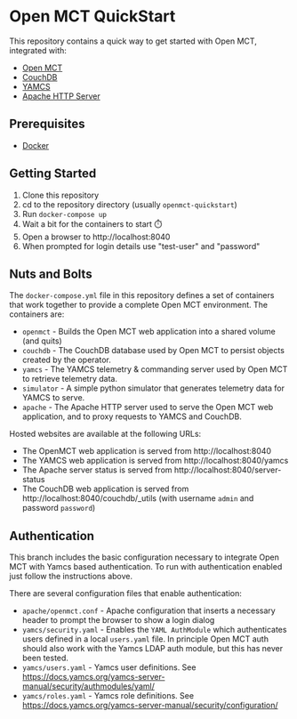 # Open MCT QuickStart

This repository contains a quick way to get started with Open MCT, integrated with:
* [Open MCT](https://nasa.github.io/openmct/)
* [CouchDB](https://couchdb.apache.org/)
* [YAMCS](https://yamcs.org/)
* [Apache HTTP Server](https://httpd.apache.org/)

## Prerequisites

* [Docker](https://docs.docker.com/get-docker/)

## Getting Started

1. Clone this repository
2. cd to the repository directory (usually `openmct-quickstart`)
3. Run `docker-compose up`
4. Wait a bit for the containers to start ⏱️
5. Open a browser to http://localhost:8040
6. When prompted for login details use "test-user" and "password"

## Nuts and Bolts

The `docker-compose.yml` file in this repository defines a set of containers that work together to provide a complete Open MCT environment. The containers are:
* `openmct` - Builds the Open MCT web application into a shared volume (and quits)
* `couchdb` - The CouchDB database used by Open MCT to persist objects created by the operator.
* `yamcs` - The YAMCS telemetry & commanding server used by Open MCT to retrieve telemetry data.
* `simulator` - A simple python simulator that generates telemetry data for YAMCS to serve.
* `apache` - The Apache HTTP server used to serve the Open MCT web application, and to proxy requests to YAMCS and CouchDB.

Hosted websites are available at the following URLs:
* The OpenMCT web application is served from http://localhost:8040
* The YAMCS web application is served from http://localhost:8040/yamcs
* The Apache server status is served from http://localhost:8040/server-status
* The CouchDB web application is served from http://localhost:8040/couchdb/_utils (with username `admin` and password `password`)

## Authentication

This branch includes the basic configuration necessary to integrate Open MCT with Yamcs based authentication. To run with authentication enabled just follow the instructions above.

There are several configuration files that enable authentication:

* `apache/openmct.conf` - Apache configuration that inserts a necessary header to prompt the browser to show a login dialog
* `yamcs/security.yaml` - Enables the `YAML AuthModule` which authenticates users defined in a local `users.yaml` file. In principle Open MCT auth should also work with the Yamcs LDAP auth module, but this has never been tested.
* `yamcs/users.yaml` - Yamcs user definitions. See https://docs.yamcs.org/yamcs-server-manual/security/authmodules/yaml/
* `yamcs/roles.yaml` - Yamcs role definitions. See https://docs.yamcs.org/yamcs-server-manual/security/configuration/
